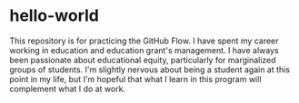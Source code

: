 # hello-world
This repository is for practicing the GitHub Flow.
I have spent my career working in education and education grant's management. I have always been passionate about educational equity, particularly for marginalized groups of students.  I'm slightly nervous about being a student again at this point in my life, but I'm hopeful that what I learn in this program will complement what I do at work.  
